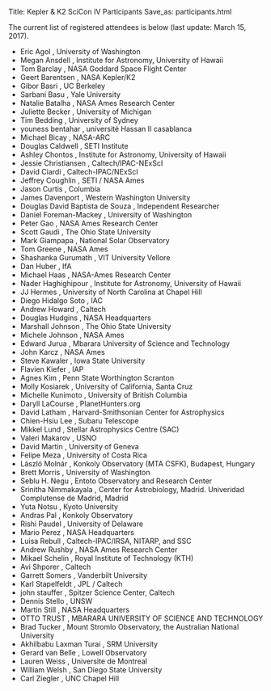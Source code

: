 Title: Kepler & K2 SciCon IV Participants
Save_as: participants.html

The current list of registered attendees is below (last update: March 15, 2017).

*	Eric	Agol	,	University of Washington
*	Megan	Ansdell	,	Institute for Astronomy, University of Hawaii
*	Tom	Barclay	,	NASA Goddard Space Flight Center
*	Geert	Barentsen	,	NASA Kepler/K2
*	Gibor	Basri	,	UC Berkeley
*	Sarbani	Basu	,	Yale University
*	Natalie	Batalha	,	NASA Ames Research Center
*	Juliette	Becker	,	University of Michigan
*	Tim	Bedding	,	University of Sydney
*	youness	bentahar	,	université Hassan II casablanca
*	Michael	Bicay	,	NASA-ARC
*	Douglas	Caldwell	,	SETI Institute
*	Ashley	Chontos	,	Institute for Astronomy, University of Hawaii
*	Jessie	Christiansen	,	Caltech/IPAC-NExScI
*	David	Ciardi	,	Caltech-IPAC/NExScI
*	Jeffrey	Coughlin	,	SETI / NASA Ames
*	Jason	Curtis	,	Columbia
*	James	Davenport	,	Western Washington University
*	Douglas	David Baptista de Souza	,	Independent Researcher
*	Daniel	Foreman-Mackey	,	University of Washington
*	Peter	Gao	,	NASA Ames Research Center
*	Scott	Gaudi	,	The Ohio State University
*	Mark	Giampapa	,	National Solar Observatory
*	Tom	Greene	,	NASA Ames
*	Shashanka	Gurumath	,	VIT University Vellore
*	Dan	Huber	,	IfA
*	Michael	Haas	,	NASA-Ames Research Center
*	Nader	Haghighipour	,	Institute for Astronomy, University of Hawaii
*	JJ	Hermes	,	University of North Carolina at Chapel Hill
*	Diego	Hidalgo Soto	,	IAC
*	Andrew	Howard	,	Caltech
*	Douglas	Hudgins	,	NASA Headquarters
*	Marshall	Johnson	,	The Ohio State University
*	Michele	Johnson	,	NASA Ames
*	Edward	Jurua	,	Mbarara University of Science and Technology
*	John	Karcz	,	NASA Ames
*	Steve	Kawaler	,	Iowa State University
*	Flavien	Kiefer	,	IAP
*	Agnes	Kim	,	Penn State Worthington Scranton
*	Molly	Kosiarek	,	University of California, Santa Cruz
*	Michelle	Kunimoto	,	University of British Columbia
*	Daryll	LaCourse	,	PlanetHunters.org
*	David	Latham	,	Harvard-Smithsonian Center for Astrophysics
*	Chien-Hsiu	Lee	,	Subaru Telescope
*	Mikkel	Lund	,	Stellar Astrophysics Centre (SAC)
*	Valeri	Makarov	,	USNO
*	David	Martin	,	University of Geneva
*	Felipe	Meza	,	University of Costa Rica
*	László	Molnár	,	Konkoly Observatory (MTA CSFK), Budapest, Hungary
*	Brett	Morris	,	University of Washington
*	Seblu H.	Negu	,	Entoto Observatory and Research Center
*	Srinitha	Nimmakayala	,	Center for Astrobiology, Madrid. Univeridad Complutense de Madrid, Madrid
*	Yuta	Notsu	,	Kyoto University
*	Andras	Pal	,	Konkoly Observatory
*	Rishi	Paudel	,	University of Delaware
*	Mario	Perez	,	NASA Headquarters
*	Luisa	Rebull	,	Caltech-IPAC/IRSA, NITARP, and SSC
*	Andrew	Rushby	,	NASA Ames Research Center
*	Mikael	Schelin	,	Royal Institute of Technology (KTH)
*	Avi	Shporer	,	Caltech
*	Garrett	Somers	,	Vanderbilt University
*	Karl	Stapelfeldt	,	JPL / Caltech
*	john	stauffer	,	Spitzer Science Center, Caltech
*	Dennis	Stello	,	UNSW
*	Martin	Still	,	NASA Headquarters
*	OTTO	TRUST	,	MBARARA UNIVERSITY OF SCIENCE AND TECHNOLOGY
*	Brad	Tucker	,	Mount Stromlo Observatory, the Australian National University
*	Akhilbabu Laxman	Turai	,	SRM University
*	Gerard	van Belle	,	Lowell Observatory
*	Lauren	Weiss	,	Universite de Montreal
*	William	Welsh	,	San Diego State University
*	Carl	Ziegler	,	UNC Chapel Hill
